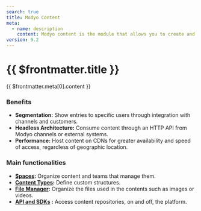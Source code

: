 ```yaml
---
search: true
title: Modyo Content
meta:
  - name: description
    content: Modyo content is the module that allows you to create and manage dynamic content repositories called spaces. In a space you can create posts, segmented by content types. The type of content defines the basic structure, with its requirements and validations to publish an entry.
version: 9.2
---
```


# {{ $frontmatter.title }}

{{ $frontmatter.meta[0].content }}

### Benefits
- **Segmentation:** Show entries to specific users through integration with channels and customers.
- **Headless Architecture:** Consume content through an HTTP API from Modyo channels or external systems.
- **Performance:** Host content on CDNs for greater availability and speed of access, regardless of geographic location.

### Main functionalities

- **[Spaces](/en/platform/content/spaces.html):** Organize content and teams that manage them.
- **[Content Types](/en/platform/content/types.html):** Define custom structures.
- **[File Manager](/en/platform/content/asset-manager.html):** Organize the files used in the contents such as images or videos.
- **[API and SDKs](/en/platform/content/public-api-reference.html) :** Access content repositories, on and off, the platform.
